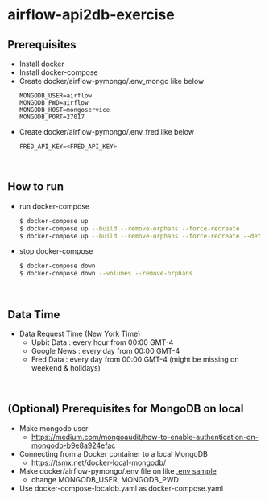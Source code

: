 # airflow-api2db-exercise

## Prerequisites
- Install docker
- Install docker-compose
- Create docker/airflow-pymongo/.env_mongo like below
    ```
    MONGODB_USER=airflow
    MONGODB_PWD=airflow
    MONGODB_HOST=mongoservice
    MONGODB_PORT=27017
    ```
- Create docker/airflow-pymongo/.env_fred like below
    ```
    FRED_API_KEY=<FRED_API_KEY>
    ```


&nbsp;

## How to run
- run docker-compose
    ```bash
    $ docker-compose up
    $ docker-compose up --build --remove-orphans --force-recreate
    $ docker-compose up --build --remove-orphans --force-recreate --detach
    ```

- stop docker-compose
    ```bash
    $ docker-compose down
    $ docker-compose down --volumes --remove-orphans
    ```

&nbsp;

## Data Time
- Data Request Time (New York Time)
    - Upbit Data : every hour from 00:00 GMT-4
    - Google News : every day from 00:00 GMT-4
    - Fred Data : every day from 00:00 GMT-4 (might be missing on weekend & holidays)

&nbsp;

## (Optional) Prerequisites for MongoDB on local
- Make mongodb user
    - https://medium.com/mongoaudit/how-to-enable-authentication-on-mongodb-b9e8a924efac
- Connecting from a Docker container to a local MongoDB
    - https://tsmx.net/docker-local-mongodb/
- Make docker/airflow-pymongo/.env file on like [.env sample](https://github.com/instork/airflow-api2db-exercise/blob/main/docker/airflow-pymongo/.env_example)
    - change MONGODB_USER, MONGODB_PWD
- Use docker-compose-localdb.yaml as docker-compose.yaml